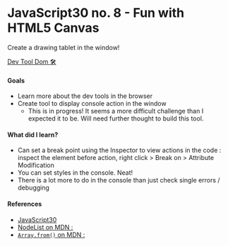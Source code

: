 # JavaScript30 no. 8 - Fun with HTML5 Canvas

Create a drawing tablet in the window!

[Dev Tool Dom 🛠](https://codepen.io/nichelicorn/pen/wveyxdK)

#### Goals
* Learn more about the dev tools in the browser
* Create tool to display console action in the window
  * This is in progress! It seems a more difficult challenge than I expected it to be. Will need further thought to build this tool.

#### What did I learn?
* Can set a break point using the Inspector to view actions in the code :  inspect the element before action, right click > Break on > Attribute Modification
* You can set styles in the console. Neat!
* There is a lot more to do in the console than just check single errors / debugging

#### References
* [JavaScript30](https://javascript30.com/)
* [NodeList on MDN : ](https://developer.mozilla.org/en-US/docs/Web/API/NodeList#example)
* [`Array.from()` on MDN : ](https://developer.mozilla.org/en-US/docs/Web/JavaScript/Reference/Global_Objects/Array/from)
